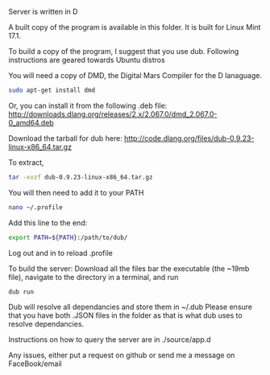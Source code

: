 Server is written in D

A built copy of the program is available in this folder. It is built for Linux Mint 17.1.

To build a copy of the program, I suggest that you use dub.
Following instructions are geared towards Ubuntu distros

You will need a copy of DMD, the Digital Mars Compiler for the D lanaguage.
  ```bash
  sudo apt-get install dmd
  ```
Or, you can install it from the following .deb file:
  http://downloads.dlang.org/releases/2.x/2.067.0/dmd_2.067.0-0_amd64.deb

Download the tarball for dub here:
  http://code.dlang.org/files/dub-0.9.23-linux-x86_64.tar.gz
  
To extract,
  ```bash
  tar -xvzf dub-0.9.23-linux-x86_64.tar.gz
  ```
  
You will then need to add it to your PATH
  ```bash
  nano ~/.profile
  ```
  
Add this line to the end:
  ```bash
  export PATH=${PATH}:/path/to/dub/
  ```

Log out and in to reload .profile
  

To build the server:
Download all the files bar the executable (the ~19mb file), navigate to the directory in a terminal, and run
  ```bash
  dub run
  ```
  
Dub will resolve all dependancies and store them in ~/.dub
Please ensure that you have both .JSON files in the folder as that is what dub uses to resolve dependancies.


Instructions on how to query the server are in ./source/app.d

Any issues, either put a request on github or send me a message on FaceBook/email
